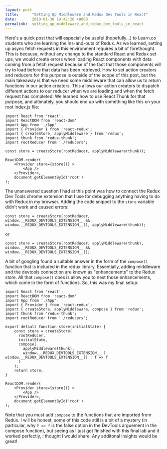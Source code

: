 ```yaml
---
layout: post
title:      "Setting Up Middleware and Redux Dev Tools in React"
date:       2019-01-30 19:42:20 +0000
permalink:  setting_up_middleware_and_redux_dev_tools_in_react
---
```



Here's a quick post that will especially be useful (hopefully...) to Learn.co students who are learning the ins-and-outs of Redux. As we learned, setting up async fetch requests in this environment requires a bit of forethought. This is because, without any change to the standard React and Redux set ups,  we would create errors when loading React components with data coming from a fetch request because of the fact that those components will try to load before that data has been retrieved. How to set action creators and reducers for this purpose is outside of the scope of this post, but the main takeaway is that we need some middleware that can allow us to return functions in our action creators. This allows our action creators to dispatch different actions to our reducer when we are loading and when the fetch request has completed.  We learned how to use React Thunk for that purpose, and ultimately, you should end up with something like this on your root index.js file:

```
import React from 'react';
import ReactDOM from 'react-dom'
import App from './App'
import { Provider } from 'react-redux';
import { createStore, applyMiddleware } from 'redux';
import thunk from 'redux-thunk';
import rootReducer from './reducers';

const store = createStore(rootReducer, applyMiddleware(thunk));

ReactDOM.render(
    <Provider store={store()} >
        <App />
    </Provider>,
    document.getElementById('root')
);
```

The unanswered question I had at this point was how to connect the Redux Dev Tools chrome extension that I use for debugging anything having to do with Redux in my browser. Adding the code snippet to the `store` variable didn't work and caused errors:

`const store = createStore(rootReducer, window.__REDUX_DEVTOOLS_EXTENSION__ && window.__REDUX_DEVTOOLS_EXTENSION__(), applyMiddleware(thunk));` 

or

`const store = createStore(rootReducer, applyMiddleware(thunk), window.__REDUX_DEVTOOLS_EXTENSION__ && window.__REDUX_DEVTOOLS_EXTENSION__();`

A bit of googling found a suitable answer in the form of the `compose()` function that is included in the redux library. Essentially, adding middleware and the devtools connection are known as "enhancements" to the Redux store. All that `compose()` does is allow you to nest those enhancements, which come in the form of functions. So, this was my final setup:

```
import React from 'react';
import ReactDOM from 'react-dom'
import App from './App'
import { Provider } from 'react-redux';
import { createStore, applyMiddleware, compose } from 'redux';
import thunk from 'redux-thunk';
import rootReducer from './reducers';

export default function store(initialState) {
    const store = createStore(
      rootReducer,
      initialState,
      compose(
        applyMiddleware(thunk),
        window.__REDUX_DEVTOOLS_EXTENSION__ ? window.__REDUX_DEVTOOLS_EXTENSION__() : f => f
      )
    );
    return store;
}

ReactDOM.render(
    <Provider store={store()} >
        <App />
    </Provider>,
    document.getElementById('root')
);
```

Note that you must add `compose` to the functions that are imported from Redux. I will be honest, some of this code still is a bit of a mystery (in particular, why `f => f` is the false option in the DevTools arguement in the compose function), but seeing as I just got finished with this final lab and it worked perfectly, I thought I would share. Any additonal insights would be great!
